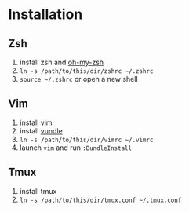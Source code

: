 # Installation

## Zsh

1. install zsh and [oh-my-zsh](https://github.com/robbyrussell/oh-my-zsh)
2. `ln -s /path/to/this/dir/zshrc ~/.zshrc`
3. `source ~/.zshrc` or open a new shell

## Vim

1. install vim
2. install [vundle](https://github.com/gmarik/vundle)
3. `ln -s /path/to/this/dir/vimrc ~/.vimrc`
4. launch `vim` and run `:BundleInstall`

## Tmux

1. install tmux
2. `ln -s /path/to/this/dir/tmux.conf ~/.tmux.conf`

